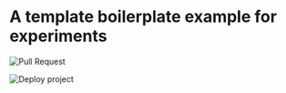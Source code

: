 # A template boilerplate example for experiments #

![Pull Request](https://github.com/pableco/play-styled-components/workflows/Pull%20Request/badge.svg?branch=master)

![Deploy project](https://github.com/pableco/play-styled-components/workflows/Deploy%20project/badge.svg)
